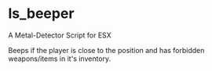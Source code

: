 # ls_beeper
A Metal-Detector Script for ESX

Beeps if the player is close to the position and has forbidden weapons/items in it's inventory.
